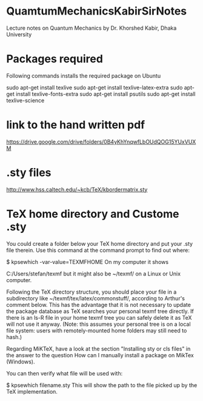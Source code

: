# QuamtumMechanicsKabirSirNotes
Lecture notes on Quantum Mechanics by Dr. Khorshed Kabir, Dhaka University


# Packages required
Following commands installs the required package on Ubuntu


sudo apt-get install texlive
sudo apt-get install texlive-latex-extra
sudo apt-get install texlive-fonts-extra
sudo apt-get install psutils
sudo apt-get install texlive-science


# link to the hand written pdf
https://drive.google.com/drive/folders/0B4yKhYnqwfLbOUdQOG15YUxVUXM


# .sty files
http://www.hss.caltech.edu/~kcb/TeX/kbordermatrix.sty

# TeX home directory and Custome .sty
You could create a folder below your TeX home directory and put your .sty file therein. Use this command at the command prompt to find out where:

$ kpsewhich -var-value=TEXMFHOME
On my computer it shows

C:/Users/stefan/texmf
but it might also be ~/texmf/ on a Linux or Unix computer.

Following the TeX directory structure, you should place your file in a subdirectory like ~/texmf/tex/latex/commonstuff/, according to Arthur's comment below. This has the advantage that it is not necessary to update the package database as TeX searches your personal texmf tree directly. If there is an ls-R file in your home texmf tree you can safely delete it as TeX will not use it anyway. (Note: this assumes your personal tree is on a local file system: users with remotely-mounted home folders may still need to hash.)

Regarding MiKTeX, have a look at the section "Installing sty or cls files" in the answer to the question How can I manually install a package on MikTex (Windows).

You can then verify what file will be used with:

$ kpsewhich filename.sty
This will show the path to the file picked up by the TeX implementation.


